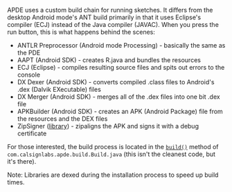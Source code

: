 APDE uses a custom build chain for running sketches. It differs from the desktop Android mode's ANT build primarily in that it uses Eclipse's compiler (ECJ) instead of the Java compiler (JAVAC). When you press the run button, this is what happens behind the scenes:

 - ANTLR Preprocessor (Android mode Processing) - basically the same as the PDE
 - AAPT (Android SDK) - creates R.java and bundles the resources
 - ECJ (Eclipse) - compiles resulting source files and spits out errors to the console
 - DX Dexer (Android SDK) - converts compiled .class files to Android's .dex (Dalvik EXecutable) files
 - DX Merger (Android SDK) - merges all of the .dex files into one bit .dex file
 - APKBuilder (Android SDK) - creates an APK (Android Package) file from the resources and the DEX files
 - ZipSigner ([library](https://code.google.com/p/zip-signer/)) - zipaligns the APK and signs it with a debug certificate

For those interested, the build process is located in the [`build()`](https://github.com/Calsign/APDE/blob/master/APDE/src/main/java/com/calsignlabs/apde/build/Build.java#L356) method of `com.calsignlabs.apde.build.Build.java` (this isn't the cleanest code, but it's there).

Note: Libraries are dexed during the installation process to speed up build times.